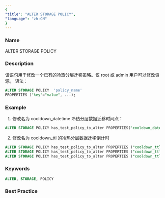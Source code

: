 ```yaml
---
{
"title": "ALTER STORAGE POLICY",
"language": "zh-CN"
}
---
```


<!-- 
Licensed to the Apache Software Foundation (ASF) under one
or more contributor license agreements.  See the NOTICE file
distributed with this work for additional information
regarding copyright ownership.  The ASF licenses this file
to you under the Apache License, Version 2.0 (the
"License"); you may not use this file except in compliance
with the License.  You may obtain a copy of the License at

  http://www.apache.org/licenses/LICENSE-2.0

Unless required by applicable law or agreed to in writing,
software distributed under the License is distributed on an
"AS IS" BASIS, WITHOUT WARRANTIES OR CONDITIONS OF ANY
KIND, either express or implied.  See the License for the
specific language governing permissions and limitations
under the License.
-->



### Name

ALTER STORAGE POLICY

### Description

该语句用于修改一个已有的冷热分层迁移策略。仅 root 或 admin 用户可以修改资源。
语法：
```sql
ALTER STORAGE POLICY  'policy_name'
PROPERTIES ("key"="value", ...);
```

### Example

1. 修改名为 cooldown_datetime 冷热分层数据迁移时间点：
```sql
ALTER STORAGE POLICY has_test_policy_to_alter PROPERTIES("cooldown_datetime" = "2023-06-08 00:00:00");
```
2. 修改名为 cooldown_ttl 的冷热分层数据迁移倒计时
```sql
ALTER STORAGE POLICY has_test_policy_to_alter PROPERTIES ("cooldown_ttl" = "10000");
ALTER STORAGE POLICY has_test_policy_to_alter PROPERTIES ("cooldown_ttl" = "1h");
ALTER STORAGE POLICY has_test_policy_to_alter PROPERTIES ("cooldown_ttl" = "3d");
```
### Keywords

```sql
ALTER, STORAGE, POLICY
```

### Best Practice

